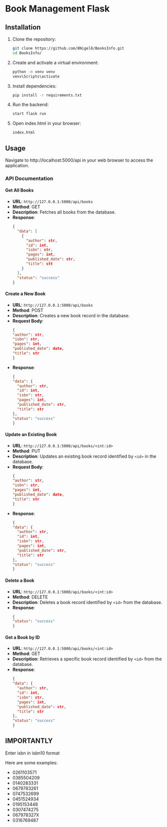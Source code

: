 # Book Management Flask

## Installation

1. Clone the repository:
   ```bash
   git clone https://github.com/8Nigel8/BooksInfo.git
   cd BooksInfo/

2. Create and activate a virtual environment:
    ```bash
    python -m venv venv
    venv\Scripts\activate
3. Install dependencies:
   ```bash
   pip install -r requirements.txt
4. Run the backend:
   ```bash
   start flask run
5. Open index.html in your browser:
    ```bash
   index.html
   
## Usage
Navigate to http://localhost:5000/api in your web browser to access the application.

### API Documentation

#### Get All Books

- **URL**: `http://127.0.0.1:5000/api/books`
- **Method**: GET
- **Description**: Fetches all books from the database.
- **Response**: 
  ```json
  {
    "data": [
      {
        "author": str,
        "id": int,
        "isbn": str,
        "pages": int,
        "published_date": str,
        "title": stt
      }
    ],
    "status": "success"
  }

#### Create a New Book

- **URL**: `http://127.0.0.1:5000/api/books`
- **Method**: POST
- **Description**: Creates a new book record in the database.
- **Request Body**:
    ```json
    {
    "author": str,
    "isbn": str,
    "pages": int,
    "published_date": date,
    "title": str
    }
- **Response**: 
  ```json
  {
  "data": {
    "author": str,
    "id": int,
    "isbn": str,
    "pages": int,
    "published_date": str,
    "title": str
  },
  "status": "success"
  }

#### Update an Existing Book

- **URL**: `http://127.0.0.1:5000/api/books/<int:id>`
- **Method**: PUT
- **Description**: Updates an existing book record identified by `<id>` in the database.
- **Request Body**:
    ```json
    {
    "author": str,
    "isbn": str,
    "pages": int,
    "published_date": date,
    "title": str
    }
- **Response**: 
  ```json
  {
  "data": {
    "author": str,
    "id": int,
    "isbn": str,
    "pages": int,
    "published_date": str,
    "title": str
  },
  "status": "success"
  }

#### Delete a Book

- **URL**: `http://127.0.0.1:5000/api/books/<int:id>`
- **Method**: DELETE
- **Description**: Deletes a book record identified by `<id>` from the database.
- **Response**: 
  ```json
  {
  "status": "success"
  }

#### Get a Book by ID

- **URL**: `http://127.0.0.1:5000/api/books/<int:id>`
- **Method**: GET
- **Description**: Retrieves a specific book record identified by `<id>` from the database.
- **Response**: 
  ```json
  {
  "data": {
    "author": str,
    "id": int,
    "isbn": str,
    "pages": int,
    "published_date": str,
    "title": str
  },
  "status": "success"
  }
  
## IMPORTANTLY
Enter isbn in isbn10 format

Here are some examples:
 - 0261103571
 - 0385504209
 - 0140283331
 - 0679783261
 - 0747532699
 - 0451524934
 - 0195153448
 - 0307474275
 - 067978327X
 - 0316769487